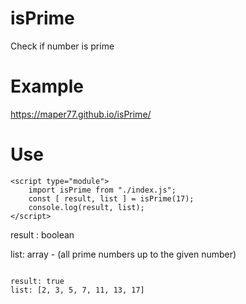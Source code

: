 # isPrime
Check if number is prime


# Example
https://maper77.github.io/isPrime/

  
# Use


````
<script type="module">
    import isPrime from "./index.js";
    const [ result, list ] = isPrime(17);
    console.log(result, list);
</script>
````

result : boolean

list: array - (all prime numbers up to the given number)

````

result: true
list: [2, 3, 5, 7, 11, 13, 17]

````